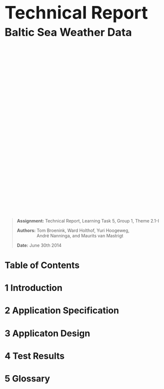 <h1 style="font-size:4em">Technical Report</h1>
<h2 style="font-size:2.5em;margin:-30px 0 580px">Baltic Sea Weather Data</h2>

> __Assignment:__ Technical Report, Learning Task 5, Group 1, Theme 2.1-I
>
> __Authors:__ <span style="display:inline-block;vertical-align:top">Tom Broenink, Ward Holthof, Yuri Hoogeweg,<br/>André Nanninga, and Maurits van Mastrigt</span>
>
> __Date:__ June 30th 2014

<!-- header: Technical Report, Learning Task 5, Group 1, Theme 2.1-I -->

# Table of Contents
<!--
- 1 &nbsp;Algemeen											<span style="float:right;font-weight:bold">3</span>
	- 1.1 &nbsp;Begripsbepaling								<span style="float:right;font-weight:normal">3</span>
	- 1.2 &nbsp;Partijen									<span style="float:right;font-weight:normal">3</span>
	- 1.3 &nbsp;Inleiding									<span style="float:right;font-weight:normal">3</span>
	- 1.4 &nbsp;Goedkeuring SLA								<span style="float:right;font-weight:normal">3</span>
	- 1.5 &nbsp;Beschrijving van de Dienstverlening			<span style="float:right;font-weight:normal">3</span>
	- 1.6 &nbsp;Continuïteit van de Cloud-dienstverlening	<span style="float:right;font-weight:normal">4</span>
	- 1.7 &nbsp;Prioriteitbepaling							<span style="float:right;font-weight:normal">4</span>
	- 1.8 &nbsp;Aansprakelijkheid							<span style="float:right;font-weight:normal">5</span>
- 2 &nbsp;Klantdiensten										<span style="float:right;font-weight:bold">6</span>
	- 2.1 &nbsp;Cloud Hosting								<span style="float:right;font-weight:normal">6</span>
	- 2.2 &nbsp;Servicedesk									<span style="float:right;font-weight:normal">12</span>
- 3 &nbsp;Tariefstructuur									<span style="float:right;font-weight:bold">15</span>
	- 3.1 &nbsp;Eenmalige Kosten							<span style="float:right;font-weight:normal">15</span>
	- 3.2 &nbsp;Structurele Kosten							<span style="float:right;font-weight:normal">15</span>
	- 3.3 &nbsp;Servicedeskondersteuning					<span style="float:right;font-weight:normal">15</span>
	- 3.4 &nbsp;Niveau's van Dienstverlening				<span style="float:right;font-weight:normal">16</span>
- 4 &nbsp;Implementatie en Condities						<span style="float:right;font-weight:bold">18</span>
	- 4.1 &nbsp;Eisen aan Infrastructuur					<span style="float:right;font-weight:normal">18</span>
	- 4.2 &nbsp;Geschatte Opleverdatum						<span style="float:right;font-weight:normal">18</span>
	- 4.3 &nbsp;Proefperiode								<span style="float:right;font-weight:normal">19</span>
	- 4.4 &nbsp;Bonus en Malus								<span style="float:right;font-weight:normal">19</span>
- 5 &nbsp;Rapportageverplichtingen							<span style="float:right;font-weight:bold">20</span>
	- 5.1 &nbsp;Service Review								<span style="float:right;font-weight:normal">20</span>
	- 5.2 &nbsp;Proefperiode Rapportage						<span style="float:right;font-weight:normal">20</span>
- 6 &nbsp;Glossary											<span style="float:right;font-weight:bold">21</span>
- 7 &nbsp;Ondertekening										<span style="float:right;font-weight:bold">22</span>
-->

# 1 Introduction

<!-- @include General/Introduction.md -->

# 2 Application Specification

<!-- @include Specification/Intro.md -->
<!-- @include Specification/Requirements.md -->
<!-- @include Specification/Goals.md -->

# 3 Applicaton Design

<!-- @include Design/Intro.md -->
<!-- @include Design/UNWDMIDP.md -->
<!-- @include Design/Ant.md -->
<!-- @include Design/Vagrant.md -->
<!-- @include Design/Meteor.md -->
<!-- @include Design/MapReduce.md -->
<!-- @include Design/D3.md -->
<!-- @include Design/D3/Line Graphs.md -->
<!-- @include Design/D3/Geodata.md -->
<!-- @include Design/D3/Hexbin.md -->
<!-- @include Design/Backup.md -->

# 4 Test Results

<!-- @include Tests/Intro.md -->
<!-- @include Tests/WeatherData.md -->
<!-- @include Tests/FirstQuery.md -->
<!-- @include Tests/SecondQuery.md -->
<!-- @include Tests/Conclusion.md -->

# 5 Glossary

<!-- @include Glossary/Glossary.md -->
